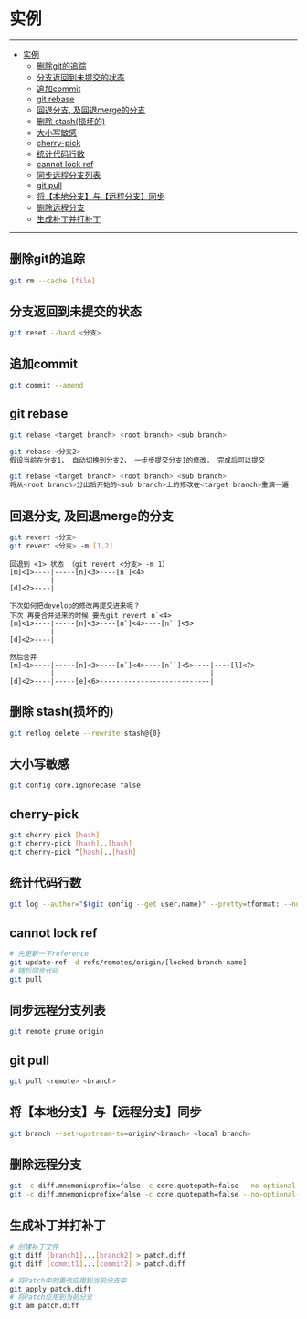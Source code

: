 # 实例

------

- [实例](#实例)
  - [删除git的追踪](#删除git的追踪)
  - [分支返回到未提交的状态](#分支返回到未提交的状态)
  - [追加commit](#追加commit)
  - [git rebase](#git-rebase)
  - [回退分支, 及回退merge的分支](#回退分支-及回退merge的分支)
  - [删除 stash(损坏的)](#删除-stash损坏的)
  - [大小写敏感](#大小写敏感)
  - [cherry-pick](#cherry-pick)
  - [统计代码行数](#统计代码行数)
  - [cannot lock ref](#cannot-lock-ref)
  - [同步远程分支列表](#同步远程分支列表)
  - [git pull](#git-pull)
  - [将【本地分支】与【远程分支】同步](#将本地分支与远程分支同步)
  - [删除远程分支](#删除远程分支)
  - [生成补丁并打补丁](#生成补丁并打补丁)

------

## 删除git的追踪

```sh
git rm --cache [file]
```

## 分支返回到未提交的状态

```sh
git reset --hard <分支>
```

## 追加commit

```sh
git commit --amend
```

## git rebase

```sh
git rebase <target branch> <root branch> <sub branch>

git rebase <分支2>
假设当前在分支1， 自动切换到分支2， 一步步提交分支1的修改， 完成后可以提交

git rebase <target branch> <root branch> <sub branch>
将从<root branch>分出后开始的<sub branch>上的修改在<target branch>重演一遍
```

## 回退分支, 及回退merge的分支

```sh
git revert <分支>
git revert <分支> -m [1,2]
```

```
回退到 <1> 状态 （git revert <分支> -m 1）
[m]<1>----|-----[n]<3>----[n`]<4>
          |
[d]<2>----|

下次如何把develop的修改再提交进来呢？
下次 再要合并进来的时候 要先git revert n`<4>
[m]<1>----|-----[n]<3>----[n`]<4>----[n``]<5>
          |
[d]<2>----|

然后合并
[m]<1>----|-----[n]<3>----[n`]<4>----[n``]<5>----|----[l]<7>
          |                                      |
[d]<2>----|-----[e]<6>---------------------------|
```

## 删除 stash(损坏的)

```sh
git reflog delete --rewrite stash@{0}
```



## 大小写敏感

```sh
git config core.ignorecase false
```

## cherry-pick

```sh
git cherry-pick [hash]
git cherry-pick [hash]..[hash]
git cherry-pick ^[hash]..[hash]
```


## 统计代码行数

```sh
git log --author="$(git config --get user.name)" --pretty=tformat: --numstat | gawk '{ add += $1 ; subs += $2 ; loc += $1 - $2 } END { printf "added lines: %s removed lines : %s total lines: %s\n",add,subs,loc }' -
```

## cannot lock ref

```sh
# 先更新一下reference
git update-ref -d refs/remotes/origin/[locked branch name]
# 随后同步代码
git pull
```


## 同步远程分支列表

```sh
git remote prune origin
```

## git pull

```sh
git pull <remote> <branch>
```

## 将【本地分支】与【远程分支】同步

```sh
git branch --set-upstream-to=origin/<branch> <local branch>
```

## 删除远程分支

```sh
git -c diff.mnemonicprefix=false -c core.quotepath=false --no-optional-locks branch -D -r origin/<branch>
git -c diff.mnemonicprefix=false -c core.quotepath=false --no-optional-locks push origin :refs/heads/<branch>
```

## 生成补丁并打补丁

``` sh
# 创建补丁文件
git diff [branch1]...[branch2] > patch.diff
git diff [commit1]...[commit2] > patch.diff

# 将Patch中的更改应用到当前分支中
git apply patch.diff
# 将Patch应用到当前分支
git am patch.diff
```